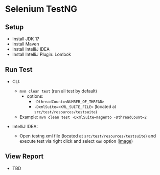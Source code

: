 # Selenium TestNG

## Setup

- Install JDK 17
- Install Maven
- Install IntelliJ IDEA
- Install IntelliJ Plugin: Lombok

## Run Test

- CLI:
    - `mvn clean test` (run all test by default)
        - options:
            - `-DthreadCount=<NUMBER_OF_THREAD>`
            - `-DxmlSuite=<XML_SUITE_FILE>` (located at `src/test/resources/testsuite`)
    - Example: `mvn clean test -DxmlSuite=magento -DthreadCount=2`

- IntelliJ IDEA:
    - Open testng xml file (located at `src/test/resources/testsuite`) and execute test via right click and select `Run`
      option
      ([image](docs/images/intellij_run_testng_xml.png))

## View Report

- TBD